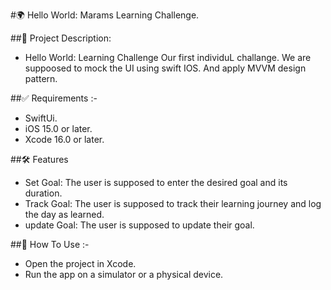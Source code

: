 #🌍 Hello World: Marams Learning Challenge.


##📝 Project Description: 
 - Hello World: Learning Challenge Our first individuL challange. We are suppoosed to mock the UI using swift IOS. And apply MVVM design pattern.


##✅ Requirements :-
- SwiftUi.
- iOS 15.0 or later.
- Xcode 16.0 or later.


##🛠 Features
-  Set Goal: The user is supposed to enter the desired goal and its duration.
-  Track Goal: The user is supposed to track their learning journey and log the day as learned.
-  update Goal: The user is supposed to update their goal.


##🧐 How To Use :-
- Open the project in Xcode.
- Run the app on a simulator or a physical device.
